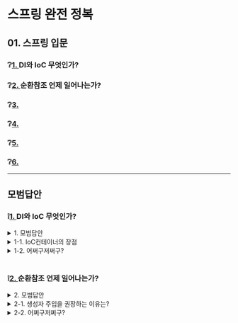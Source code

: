 # 스프링 완전 정복

## 01. 스프링 입문

### ❔[1. ](#❕1) DI와 IoC 무엇인가?
### ❔[2. ](#❕2) 순환참조 언제 일어나는가?
### ❔[3. ](#)
### ❔[4. ](#)
### ❔[5. ](#)
### ❔[6. ](#)

---
## 모범답안

### ❕[1. ](#❔1) DI와 IoC 무엇인가?

<details> <summary>1. 모범답안</summary> <div markdown="1">  


  ```
  DI는 클래스나 모듈 등의 객체가 다른 객체에 대한 의존성을 직접 생성하거나 해결하지 않고, 외부로부터 의존성을 주입받는 패턴
  필드주입, 수정자주입, 생성자주입의 방법이 있습니다.
  객체 간의 결합도를 낮추고, 유연성을 높일 수 있다.
  
  IoC는 객체의 생성, 생명주기 관리, 의존성 해결 등의 제어를 개발자가 아닌 프레임워크나 컨테이너에 위임하는 패턴
  스프링에서는 IoC컨테이너를 통해 객체를 관리합니다.
  ```

  ##### 해설

    DI는 IoC를 구현하는 방법 중 하나로, 객체 간의 의존성을 주입하는 방식을 의미

</div> </details>


<details> <summary>1-1. IoC컨테이너의 장점</summary> <div markdown="1">  


  ```
  애플리케이션의 객체(빈)을 IoC 컨테이터가 관리해줌으로써 개발자의 부담이 줄고 비즈니스 로직에 더욱 집중할 수 있다는 장점
  ```

  ##### 해설

    - 객체를 관리해주는 프레임워크와 비즈니스 코드의 역할과 관심을 분리해
    응집도를 높이고 결합도를 낮추며, 변경에 유연한 코드를 작성할 수 있는 구조가 될수 있기 때문에
    제어를 역전한 것이다.
    - 유닛테스트 시 장점.

</div> </details>



<details> <summary>1-2. 어쩌구저쩌구?</summary> <div markdown="1">  


  ```
  ~~~
  ```

  ##### 해설

    어쩌구저쩌구

</div> </details>

<br>

### ❕[2. ](#❔2) 순환참조 언제 일어나는가?

<details> <summary>2. 모범답안</summary> <div markdown="1">  


  ```
  순환참조란 서로 다른 여러 빈들이 서로를 참조하고 있음을 의미한다
  필드주입이나 수정자 주입은 컴파일 단계에서 순환참조의 유무를 판단할 수 없어, 실제 메서드 실행 시점에서 알 수 있으며
  생성자주입을 사용하면 스프링 컨테이너가 빈을 생성하는 시점에 순환 참조 존재 여부를 판단할 수 있다.
  ```

  ##### 해설

    Field 선언과 Constructor 선언의 차이를 알아야한다.

    Field 선언
    Field 선언 시 Member 클래스가 로드되었을때 Level class 타입의 level reference 변수만 가지고 있다.
    즉, 클래스 A의 객체가 생성되었을때 level을 생성할 필요가 없다.
    
    Constructor 선언
    생성자로써 객체가 생성될때 실행되는 메서드, 객체 A가 생성될때 객체 B를 생성하여 담는다.
    
    따라서 실행 시점에 따라 프레임워크에서 오류를 발견할 수 있는 생성자 주입 방식을 사용하는게 권장된다.

</div> </details>


<details> <summary>2-1. 생성자 주입을 권장하는 이유는?</summary> <div markdown="1">  


  ```
  명시적인 의존성 표현
  결합도 감소
  불변성 보장
  순환 참조를 컴파일 단계에서 찾아낼 수 있다.
  테스트하기 쉬워짐
  ```

  ##### 해설

    객체를 생성할 때 생성자를 통해 의존성을 주입하는 방식입니다.
    객체 생성 시점에 모든 의존성이 주입되므로, 의존성 누락이나 잘못된 순서로 주입되는 일을 방지할 수 있습니다.
    컴파일 타임에 의존성 주입이 일어나므로 런타임에 NullPointerException과 같은 예외가 발생할 가능성이 줄어듭니다.
    생성자 파라미터를 통해 어떤 의존성이 필요한지 명시적으로 표시되기 때문에 코드 가독성이 좋아집니다.

</div> </details>



<details> <summary> 2-2. 어쩌구저쩌구?</summary> <div markdown="1">  


  ```
  ~~~
  ```

  ##### 해설

    어쩌구저쩌구

</div> </details>